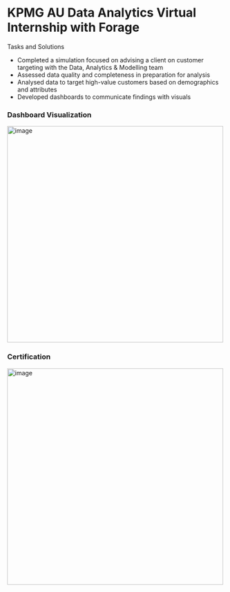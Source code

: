 # KPMG AU Data Analytics Virtual Internship with Forage

Tasks and Solutions
- Completed a simulation focused on advising a client on customer targeting with the Data, Analytics & Modelling team
- Assessed data quality and completeness in preparation for analysis
- Analysed data to target high-value customers based on demographics and attributes
- Developed dashboards to communicate findings with visuals

### Dashboard Visualization
<img width="500" alt="image" src="https://github.com/alexander-steven/KPMG-AU-Data-Analytics/assets/74502692/cdca7dc9-c148-44e2-8ba8-b6ef81845973">

### Certification
<img width="500" alt="image" src="https://github.com/alexander-steven/KPMG-AU-Data-Analytics/assets/74502692/71420600-8687-47aa-92b5-d2ec1d1dc029">
